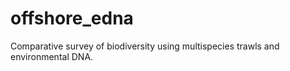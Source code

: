 # offshore_edna
Comparative survey of biodiversity using multispecies trawls and environmental DNA.
